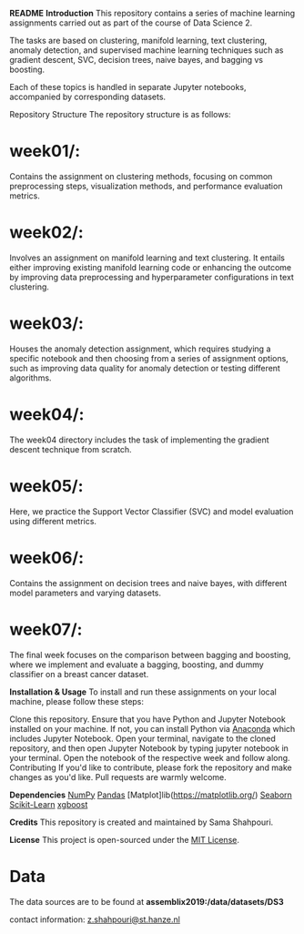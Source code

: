 **README**
**Introduction**
This repository contains a series of machine learning assignments carried out as part of the course of Data Science 2.

The tasks are based on clustering, manifold learning, text clustering, anomaly detection, and supervised machine learning techniques such as gradient descent, SVC, decision trees, naive bayes, and bagging vs boosting.

Each of these topics is handled in separate Jupyter notebooks, accompanied by corresponding datasets.

Repository Structure
The repository structure is as follows:

# week01/:
Contains the assignment on clustering methods, focusing on common preprocessing steps, visualization methods, and performance evaluation metrics.
# week02/:
Involves an assignment on manifold learning and text clustering. It entails either improving existing manifold learning code or enhancing the outcome by improving data preprocessing and hyperparameter configurations in text clustering.
# week03/:
Houses the anomaly detection assignment, which requires studying a specific notebook and then choosing from a series of assignment options, such as improving data quality for anomaly detection or testing different algorithms.
# week04/:
The week04 directory includes the task of implementing the gradient descent technique from scratch.
# week05/:
Here, we practice the Support Vector Classifier (SVC) and model evaluation using different metrics.
# week06/:
Contains the assignment on decision trees and naive bayes, with different model parameters and varying datasets.
# week07/:
The final week focuses on the comparison between bagging and boosting, where we implement and evaluate a bagging, boosting, and dummy classifier on a breast cancer dataset.

**Installation & Usage**
To install and run these assignments on your local machine, please follow these steps:

Clone this repository.
Ensure that you have Python and Jupyter Notebook installed on your machine. If not, you can install Python via [Anaconda](https://www.anaconda.com/download) which includes Jupyter Notebook.
Open your terminal, navigate to the cloned repository, and then open Jupyter Notebook by typing jupyter notebook in your terminal.
Open the notebook of the respective week and follow along.
Contributing
If you'd like to contribute, please fork the repository and make changes as you'd like. Pull requests are warmly welcome.

**Dependencies**
[NumPy](https://numpy.org/)
[Pandas](https://pandas.pydata.org/)
[Matplot]lib(https://matplotlib.org/)
[Seaborn](https://seaborn.pydata.org/)
[Scikit-Learn](https://scikit-learn.org/stable/)
[xgboost](https://xgboost.readthedocs.io/)


**Credits**
This repository is created and maintained by Sama Shahpouri.

**License**
This project is open-sourced under the [MIT License](https://opensource.org/licenses/MIT).


# Data 
The data sources are to be found at **assemblix2019:/data/datasets/DS3**


contact information: z.shahpouri@st.hanze.nl

